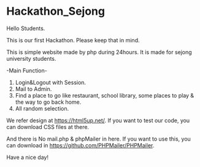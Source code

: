 # Hackathon_Sejong

Hello Students.

This is our first Hackathon. Please keep that in mind.

This is simple website made by php during 24hours.
It is made for sejong university students.

-Main Function-
1. Login&Logout with Session.
2. Mail to Admin.
3. Find a place to go like restaurant, school library, some places to play & the way to go back home.
4. All random selection.

We refer design at https://html5up.net/.
If you want to test our code, you can download CSS files at there.

And there is No mail.php & phpMailer in here.
If you want to use this, you can download in https://github.com/PHPMailer/PHPMailer.

Have a nice day!
